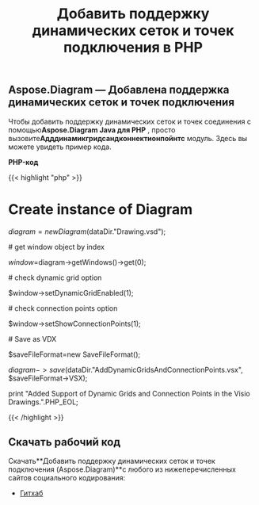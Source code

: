 ﻿---
title: Добавить поддержку динамических сеток и точек подключения в PHP
type: docs
weight: 10
url: /ru/java/add-support-of-dynamic-grids-and-connection-points-in-php/
---
## **Aspose.Diagram — Добавлена поддержка динамических сеток и точек подключения**
 Чтобы добавить поддержку динамических сеток и точек соединения с помощью**Aspose.Diagram Java для PHP** , просто вызовите**Адддинамикгридсандконнектионпойнтс** модуль. Здесь вы можете увидеть пример кода.

**PHP-код**

{{< highlight "php" >}}

 # Create instance of Diagram

$diagram = new Diagram($dataDir."Drawing.vsd");

\# get window object by index

$window=$diagram->getWindows()->get(0);

\# check dynamic grid option

$window->setDynamicGridEnabled(1);

\# check connection points option

$window->setShowConnectionPoints(1);

\# Save as VDX

$saveFileFormat=new SaveFileFormat();

$diagram->save($dataDir."AddDynamicGridsAndConnectionPoints.vsx", $saveFileFormat->VSX);

print "Added Support of Dynamic Grids and Connection Points in the Visio Drawings.".PHP_EOL;

{{< /highlight >}}
## **Скачать рабочий код**
 Скачать**Добавить поддержку динамических сеток и точек подключения (Aspose.Diagram)**с любого из нижеперечисленных сайтов социального кодирования:

- [Гитхаб](https://github.com/asposediagram/Aspose.Diagram-for-Java/blob/master/Plugins/Aspose_Diagram_Java_for_PHP/src/aspose/diagram/WorkingwithWindowElements/AddDynamicGridsAndConnectionPoints.php)
